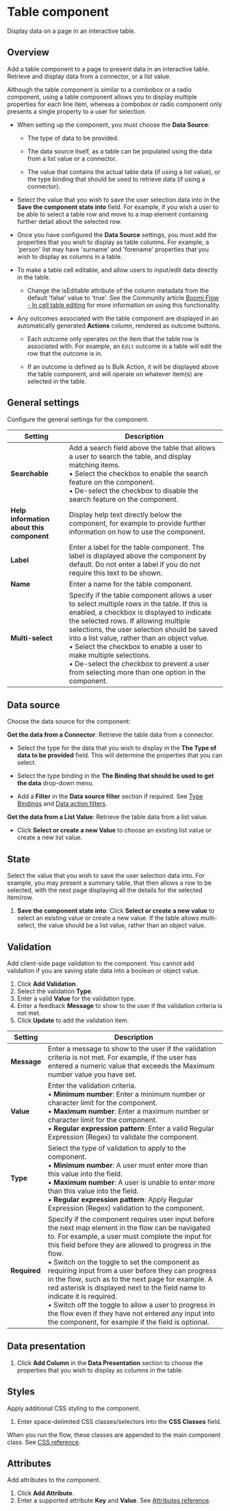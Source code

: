 # Table component

<head>
  <meta name="guidename" content="Flow"/>
  <meta name="context" content="GUID-90740e9b-77c3-44cb-8e01-9e7f19f2f63c"/>
</head>


Display data on a page in an interactive table.

## Overview

Add a table component to a page to present data in an interactive table. Retrieve and display data from a connector, or a list value.

Although the table component is similar to a combobox or a radio component, using a table component allows you to display multiple properties for each line item, whereas a combobox or radio component only presents a single property to a user for selection.

-   When setting up the component, you must choose the **Data Source**:

    -   The type of data to be provided.

    -   The data source itself, as a table can be populated using the data from a list value or a connector.

    -   The value that contains the actual table data \(if using a list value\), or the type binding that should be used to retrieve data \(if using a connector\).

-   Select the value that you wish to save the user selection data into in the **Save the component state into** field. For example, if you wish a user to be able to select a table row and move to a map element containing further detail about the selected row.

-   Once you have configured the **Data Source** settings, you must add the properties that you wish to display as table columns. For example, a 'person' list may have 'surname' and 'forename' properties that you wish to display as columns in a table.

-   To make a table cell editable, and allow users to input/edit data directly in the table.

    -   Change the isEditable attribute of the column metadata from the default 'false' value to 'true'. See the Community article [Boomi Flow - In cell table editing](https://community.boomi.com/s/article/Boomi-Flow-In-Cell-table-editing) for more information on using this functionality.

-   Any outcomes associated with the table component are displayed in an automatically generated **Actions** column, rendered as outcome buttons.

    -   Each outcome only operates on the item that the table row is associated with. For example, an `Edit` outcome in a table will edit the row that the outcome is in.

    -   If an outcome is defined as Is Bulk Action, it will be displayed above the table component, and will operate on whatever item\(s\) are selected in the table.


## General settings

Configure the general settings for the component.

| Setting                              | Description                                                                                     |
|--------------------------------------|-------------------------------------------------------------------------------------------------|
| **Searchable**                       | Add a search field above the table that allows a user to search the table, and display matching items. <br />• Select the checkbox to enable the search feature on the component. <br />• De-select the checkbox to disable the search feature on the component. |
| **Help information about this component** | Display help text directly below the component, for example to provide further information on how to use the component. |
| **Label**                            | Enter a label for the table component. The label is displayed above the component by default. Do not enter a label if you do not require this text to be shown. |
| **Name**                             | Enter a name for the table component. |
| **Multi-select**                     | Specify if the table component allows a user to select multiple rows in the table. If this is enabled, a checkbox is displayed to indicate the selected rows. If allowing multiple selections, the user selection should be saved into a list value, rather than an object value. <br />• Select the checkbox to enable a user to make multiple selections. <br />• De-select the checkbox to prevent a user from selecting more than one option in the component. |

## Data source

Choose the data source for the component:

**Get the data from a Connector**: Retrieve the table data from a connector.

-   Select the type for the data that you wish to display in the **The Type of data to be provided** field. This will determine the properties that you can select.

-   Select the type binding in the **The Binding that should be used to get the data** drop-down menu.

-   Add a **Filter** in the **Data source filter** section if required. See [Type Bindings](/docs/Atomsphere/Flow/topics/c-flo-Types_Bindings_d7c6499e-7796-491f-bdcf-0c41f65bce9e.md) and [ Data action filters](/docs/Atomsphere/Flow/topics/c-flo-Data-Action_Filters_7246bf53-46ad-4ecb-88f9-177803b59ac0.md).


**Get the data from a List Value**: Retrieve the table data from a list value.

-   Click **Select or create a new Value** to choose an existing list value or create a new list value.


## State

Select the value that you wish to save the user selection data into. For example, you may present a summary table, that then allows a row to be selected, with the next page displaying all the details for the selected item/row.

1.  **Save the component state into**: Click **Select or create a new value** to select an existing value or create a new value. If the table allows multi-select, the value should be a list value, rather than an object value.

## Validation

Add client-side page validation to the component. You cannot add validation if you are saving state data into a boolean or object value.

1.  Click **Add Validation**.
2.  Select the validation **Type**.
3.  Enter a valid **Value** for the validation type.
4.  Enter a feedback **Message** to show to the user if the validation criteria is not met.
5.  Click **Update** to add the validation item.

| Setting                              | Description                                                                                     |
|--------------------------------------|-------------------------------------------------------------------------------------------------|
| **Message** | Enter a message to show to the user if the validation criteria is not met. For example, if the user has entered a numeric value that exceeds the Maximum number value you have set. |
| **Value**  | Enter the validation criteria. <br />• **Minimum number**: Enter a minimum number or character limit for the component. <br />• **Maximum number**: Enter a maximum number or character limit for the component. <br />• **Regular expression pattern**: Enter a valid Regular Expression (Regex) to validate the component. |
| **Type**   | Select the type of validation to apply to the component. <br />• **Minimum number**: A user must enter more than this value into the field. <br />• **Maximum number**: A user is unable to enter more than this value into the field. <br />• **Regular expression pattern**: Apply Regular Expression (Regex) validation to the component. |
| **Required** | Specify if the component requires user input before the next map element in the flow can be navigated to. For example, a user must complete the input for this field before they are allowed to progress in the flow. <br />• Switch on the toggle to set the component as requiring input from a user before they can progress in the flow, such as to the next page for example. A red asterisk is displayed next to the field name to indicate it is required. <br />• Switch off the toggle to allow a user to progress in the flow even if they have not entered any input into the component, for example if the field is optional. |


## Data presentation

1.  Click **Add Column** in the **Data Presentation** section to choose the properties that you wish to display as columns in the table.

## Styles

Apply additional CSS styling to the component.

1.  Enter space-delimited CSS classes/selectors into the **CSS Classes** field.

When you run the flow, these classes are appended to the main component class. See [CSS reference](/docs/Atomsphere/Flow/topics/r-flo-CSS_Reference_d32122b8-0f11-47be-91c6-6986575f933e.md).

## Attributes

Add attributes to the component.

1.  Click **Add Attribute**.
2.  Enter a supported attribute **Key** and **Value**. See [Attributes reference](/docs/Atomsphere/Flow/topics/r-flo-Attributes_Reference_4f153424-8c52-4e24-b289-2d961f0b9830.md).